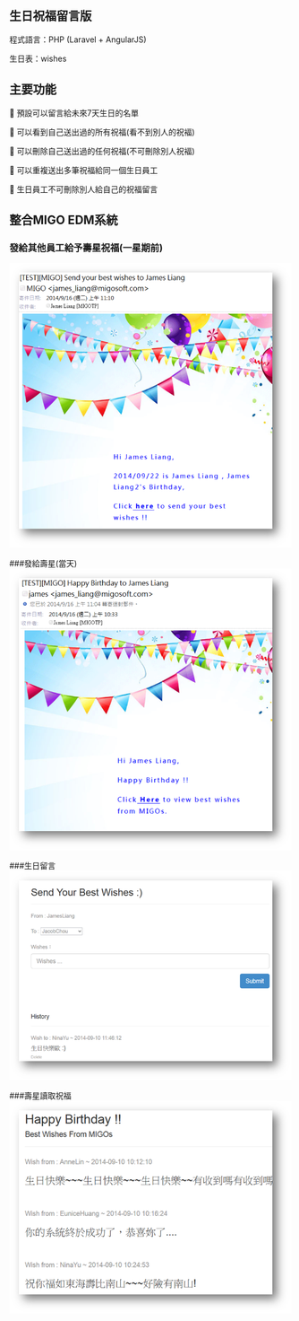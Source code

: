 ## 生日祝福留言版

程式語言：PHP (Laravel + AngularJS)

生日表：wishes

## 主要功能

	預設可以留言給未來7天生日的名單

	可以看到自己送出過的所有祝福(看不到別人的祝褔)

	可以刪除自己送出過的任何祝福(不可刪除別人祝褔)

	可以重複送出多筆祝福給同一個生日員工

	生日員工不可刪除別人給自己的祝福留言

## 整合MIGO EDM系統

### 發給其他員工給予壽星祝福(一星期前)
![](edm_to_employee.png)

###發給壽星(當天)
![](edm_to_birthday_star.png)

###生日留言
![](set_message_board.png)

###壽星讀取祝福
![](get_message_board.png)